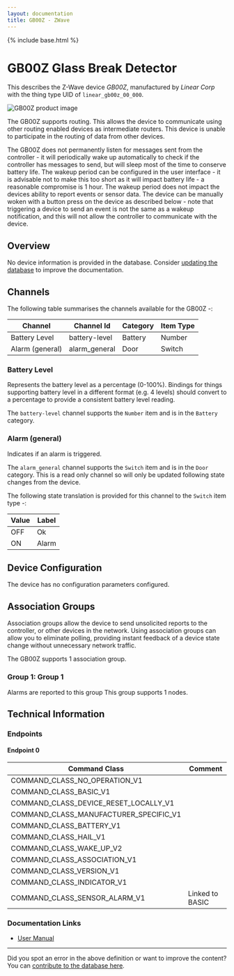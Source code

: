 ```yaml
---
layout: documentation
title: GB00Z - ZWave
---
```


{% include base.html %}

# GB00Z Glass Break Detector
This describes the Z-Wave device *GB00Z*, manufactured by *Linear Corp* with the thing type UID of ```linear_gb00z_00_000```.

![GB00Z product image](https://www.cd-jackson.com/zwave_device_uploads/565/565_default.jpg)


The GB00Z supports routing. This allows the device to communicate using other routing enabled devices as intermediate routers.  This device is unable to participate in the routing of data from other devices.

The GB00Z does not permanently listen for messages sent from the controller - it will periodically wake up automatically to check if the controller has messages to send, but will sleep most of the time to conserve battery life. The wakeup period can be configured in the user interface - it is advisable not to make this too short as it will impact battery life - a reasonable compromise is 1 hour. The wakeup period does not impact the devices ability to report events or sensor data. The device can be manually woken with a button press on the device as described below - note that triggering a device to send an event is not the same as a wakeup notification, and this will not allow the controller to communicate with the device.

## Overview

No device information is provided in the database. Consider [updating the database](http://www.cd-jackson.com/index.php/zwave/zwave-device-database/zwave-device-list/devicesummary/565) to improve the documentation.

## Channels

The following table summarises the channels available for the GB00Z -:

| Channel | Channel Id | Category | Item Type |
|---------|------------|----------|-----------|
| Battery Level | battery-level | Battery | Number |
| Alarm (general) | alarm_general | Door | Switch | 

### Battery Level

Represents the battery level as a percentage (0-100%). Bindings for things supporting battery level in a different format (e.g. 4 levels) should convert to a percentage to provide a consistent battery level reading.

The ```battery-level``` channel supports the ```Number``` item and is in the ```Battery``` category.

### Alarm (general)

Indicates if an alarm is triggered.

The ```alarm_general``` channel supports the ```Switch``` item and is in the ```Door``` category. This is a read only channel so will only be updated following state changes from the device.

The following state translation is provided for this channel to the ```Switch``` item type -:

| Value | Label     |
|-------|-----------|
| OFF | Ok |
| ON | Alarm |



## Device Configuration

The device has no configuration parameters configured.

## Association Groups

Association groups allow the device to send unsolicited reports to the controller, or other devices in the network. Using association groups can allow you to eliminate polling, providing instant feedback of a device state change without unnecessary network traffic.

The GB00Z supports 1 association group.

### Group 1: Group 1

Alarms are reported to this group
This group supports 1 nodes.

## Technical Information

### Endpoints

#### Endpoint 0

| Command Class | Comment |
|---------------|---------|
| COMMAND_CLASS_NO_OPERATION_V1| |
| COMMAND_CLASS_BASIC_V1| |
| COMMAND_CLASS_DEVICE_RESET_LOCALLY_V1| |
| COMMAND_CLASS_MANUFACTURER_SPECIFIC_V1| |
| COMMAND_CLASS_BATTERY_V1| |
| COMMAND_CLASS_HAIL_V1| |
| COMMAND_CLASS_WAKE_UP_V2| |
| COMMAND_CLASS_ASSOCIATION_V1| |
| COMMAND_CLASS_VERSION_V1| |
| COMMAND_CLASS_INDICATOR_V1| |
| COMMAND_CLASS_SENSOR_ALARM_V1| Linked to BASIC|

### Documentation Links

* [User Manual](https://www.cd-jackson.com/zwave_device_uploads/565/GB00Z-Install.pdf)

---

Did you spot an error in the above definition or want to improve the content?
You can [contribute to the database here](http://www.cd-jackson.com/index.php/zwave/zwave-device-database/zwave-device-list/devicesummary/565).
